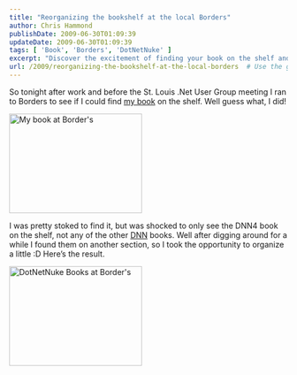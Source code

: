 ```yaml
---
title: "Reorganizing the bookshelf at the local Borders"
author: Chris Hammond
publishDate: 2009-06-30T01:09:39
updateDate: 2009-06-30T01:09:39
tags: [ 'Book', 'Borders', 'DotNetNuke' ]
excerpt: "Discover the excitement of finding your book on the shelf and organizing it at the St. Louis .Net User Group meeting. Check out the successful outcome here!"
url: /2009/reorganizing-the-bookshelf-at-the-local-borders  # Use the generated URL with year
---
```

<p>So tonight after work and before the St. Louis .Net User Group meeting I ran to Borders to see if I could find <a href="https://bit.ly/dnnbook/" target="_blank">my book</a> on the shelf. Well guess what, I did!</p>  <p><a href="https://www.flickr.com/photos/chammond/3674511612/"><img alt="My book at Border&#39;s" src="https://farm4.static.flickr.com/3571/3674511612_a3bfe9d675_m.jpg" width="240" height="180" /></a></p>  <p>I was pretty stoked to find it, but was shocked to only see the DNN4 book on the shelf, not any of the other <a href="https://www.dotnetnuke.com/" target="_blank">DNN</a> books. Well after digging around for a while I found them on another section, so I took the opportunity to organize a little :D Here’s the result.</p>  <p><a href="https://www.flickr.com/photos/chammond/3674512460/"><img alt="DotNetNuke Books at Border&#39;s" src="https://farm3.static.flickr.com/2080/3674512460_1b60e8b998_m.jpg" width="240" height="180" /></a></p>


